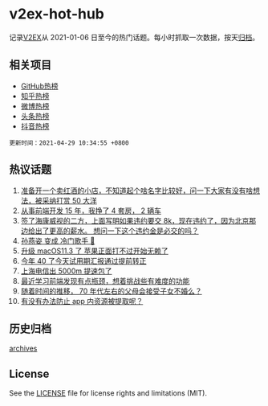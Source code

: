 # v2ex-hot-hub

 记录[V2EX](https://www.v2ex.com/)从 2021-01-06 日至今的热门话题。每小时抓取一次数据，按天[归档](archives)。
 
 ## 相关项目

- [GitHub热榜](https://github.com/snaildev/github-hot-hub)
- [知乎热榜](https://github.com/snaildev/zhihu-hot-hub)
- [微博热榜](https://github.com/snaildev/weibo-hot-hub)
- [头条热榜](https://github.com/snaildev/toutiao-hot-hub)
- [抖音热榜](https://github.com/snaildev/douyin-hot-hub)


 `更新时间：2021-04-29 10:34:55 +0800`

## 热议话题

1. [准备开一个卖红酒的小店，不知道起个啥名字比较好，问一下大家有没有啥想法，被采纳打赏 50 大洋](https://www.v2ex.com/t/773864)
1. [从事前端开发 15 年，我挣了 4 套房， 2 辆车](https://www.v2ex.com/t/773790)
1. [签了海康威视的二方，上面写明如果违约要交 8k，现在违约了，因为北京那边给出了更高的薪水。
想问一下这个违约金是必交的吗？](https://www.v2ex.com/t/773840)
1. [孙燕姿 变成 冷门歌手 🤔️](https://www.v2ex.com/t/773843)
1. [升级 macOS11.3 了 苹果正面打不过开始无赖了](https://www.v2ex.com/t/773925)
1. [今年 40 了今天试用期汇报通过提前转正](https://www.v2ex.com/t/773901)
1. [上海电信出 5000m 提速包了](https://www.v2ex.com/t/773909)
1. [最近学习前端发现有点瓶颈，想着挑战些有难度的功能](https://www.v2ex.com/t/773799)
1. [随着时间的推移， 70 年代左右的父母会接受子女不婚么？](https://www.v2ex.com/t/773847)
1. [有没有办法防止 app 内资源被提取呢？](https://www.v2ex.com/t/773794)

## 历史归档

[archives](archives)

## License

See the [LICENSE](LICENSE) file for license rights and limitations (MIT).
